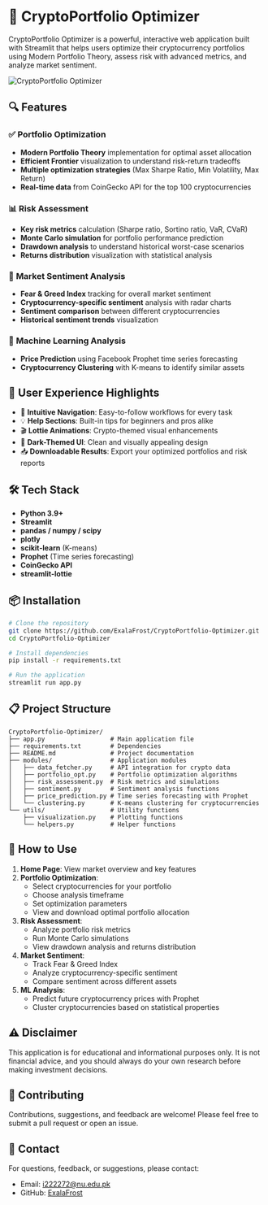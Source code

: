 # 🚀 CryptoPortfolio Optimizer

CryptoPortfolio Optimizer is a powerful, interactive web application built with Streamlit that helps users optimize their cryptocurrency portfolios using Modern Portfolio Theory, assess risk with advanced metrics, and analyze market sentiment.

![CryptoPortfolio Optimizer](https://cdn-icons-png.flaticon.com/512/2091/2091665.png)

## 🔍 Features

### ✅ **Portfolio Optimization**
- **Modern Portfolio Theory** implementation for optimal asset allocation
- **Efficient Frontier** visualization to understand risk-return tradeoffs
- **Multiple optimization strategies** (Max Sharpe Ratio, Min Volatility, Max Return)
- **Real-time data** from CoinGecko API for the top 100 cryptocurrencies

### 📊 **Risk Assessment**
- **Key risk metrics** calculation (Sharpe ratio, Sortino ratio, VaR, CVaR)
- **Monte Carlo simulation** for portfolio performance prediction
- **Drawdown analysis** to understand historical worst-case scenarios
- **Returns distribution** visualization with statistical analysis

### 🧠 **Market Sentiment Analysis**
- **Fear & Greed Index** tracking for overall market sentiment
- **Cryptocurrency-specific sentiment** analysis with radar charts
- **Sentiment comparison** between different cryptocurrencies
- **Historical sentiment trends** visualization

### 🤖 **Machine Learning Analysis**
- **Price Prediction** using Facebook Prophet time series forecasting
- **Cryptocurrency Clustering** with K-means to identify similar assets

## 🎨 User Experience Highlights

- 🧭 **Intuitive Navigation**: Easy-to-follow workflows for every task
- 💡 **Help Sections**: Built-in tips for beginners and pros alike
- 🎬 **Lottie Animations**: Crypto-themed visual enhancements
- 🌙 **Dark-Themed UI**: Clean and visually appealing design
- 📥 **Downloadable Results**: Export your optimized portfolios and risk reports

## 🛠️ Tech Stack

- **Python 3.9+**
- **Streamlit**
- **pandas / numpy / scipy**
- **plotly**
- **scikit-learn** (K-means)
- **Prophet** (Time series forecasting)
- **CoinGecko API**
- **streamlit-lottie**

## 📦 Installation

```bash
# Clone the repository
git clone https://github.com/ExalaFrost/CryptoPortfolio-Optimizer.git
cd CryptoPortfolio-Optimizer

# Install dependencies
pip install -r requirements.txt

# Run the application
streamlit run app.py
```

## 📋 Project Structure

```
CryptoPortfolio-Optimizer/
├── app.py                  # Main application file
├── requirements.txt        # Dependencies
├── README.md               # Project documentation
├── modules/                # Application modules
│   ├── data_fetcher.py     # API integration for crypto data
│   ├── portfolio_opt.py    # Portfolio optimization algorithms
│   ├── risk_assessment.py  # Risk metrics and simulations
│   ├── sentiment.py        # Sentiment analysis functions
│   ├── price_prediction.py # Time series forecasting with Prophet
│   └── clustering.py       # K-means clustering for cryptocurrencies
└── utils/                  # Utility functions
    ├── visualization.py    # Plotting functions
    └── helpers.py          # Helper functions
```

## 🚀 How to Use

1. **Home Page**: View market overview and key features
2. **Portfolio Optimization**:
   - Select cryptocurrencies for your portfolio
   - Choose analysis timeframe
   - Set optimization parameters
   - View and download optimal portfolio allocation
3. **Risk Assessment**:
   - Analyze portfolio risk metrics
   - Run Monte Carlo simulations
   - View drawdown analysis and returns distribution
4. **Market Sentiment**:
   - Track Fear & Greed Index
   - Analyze cryptocurrency-specific sentiment
   - Compare sentiment across different assets
5. **ML Analysis**:
   - Predict future cryptocurrency prices with Prophet
   - Cluster cryptocurrencies based on statistical properties

## ⚠️ Disclaimer

This application is for educational and informational purposes only. It is not financial advice, and you should always do your own research before making investment decisions.

## 🤝 Contributing

Contributions, suggestions, and feedback are welcome! Please feel free to submit a pull request or open an issue.

## 📧 Contact

For questions, feedback, or suggestions, please contact:
- Email: i222272@nu.edu.pk
- GitHub: [ExalaFrost](https://github.com/ExalaFrost)
